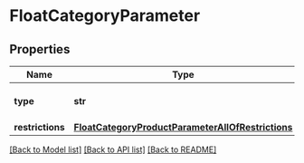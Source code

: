 # FloatCategoryParameter

## Properties
Name | Type | Description | Notes
------------ | ------------- | ------------- | -------------
**type** | **str** |  | [optional] [default to 'float']
**restrictions** | [**FloatCategoryProductParameterAllOfRestrictions**](FloatCategoryProductParameterAllOfRestrictions.md) |  | [optional] 

[[Back to Model list]](../README.md#documentation-for-models) [[Back to API list]](../README.md#documentation-for-api-endpoints) [[Back to README]](../README.md)



